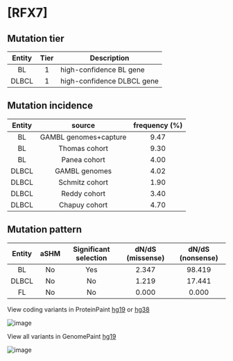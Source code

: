 # [RFX7]

## Mutation tier

|Entity|Tier|Description               |
|:------:|:----:|--------------------------|
|BL    |1   |high-confidence BL gene   |
|DLBCL |1   |high-confidence DLBCL gene|
## Mutation incidence

|Entity|source               |frequency (%)|
|:------:|:---------------------:|:-------------:|
|BL    |GAMBL genomes+capture|9.47         |
|BL    |Thomas cohort        |9.30         |
|BL    |Panea cohort         |4.00         |
|DLBCL |GAMBL genomes        |4.02         |
|DLBCL |Schmitz cohort       |1.90         |
|DLBCL |Reddy cohort         |3.40         |
|DLBCL |Chapuy cohort        |4.70         |

## Mutation pattern

|Entity|aSHM|Significant selection|dN/dS (missense)|dN/dS (nonsense)|
|:------:|:----:|:---------------------:|:----------------:|:----------------:|
|BL    |No  |Yes                  |2.347           |98.419          |
|DLBCL |No  |No                   |1.219           |17.441          |
|FL    |No  |No                   |0.000           | 0.000          |



View coding variants in ProteinPaint [hg19](https://www.bcgsc.ca/downloads/morinlab/GAMBL/test/genes/RFX7_protein.html)  or [hg38](https://www.bcgsc.ca/downloads/morinlab/GAMBL/test/genes/RFX7_protein_hg38.html)

![image](../../images/proteinpaint/RFX7_NM_022841.svg)

View all variants in GenomePaint [hg19](https://www.bcgsc.ca/downloads/morinlab/GAMBL/test/genes/RFX7.html)

![image](../../images/proteinpaint/RFX7.svg)
